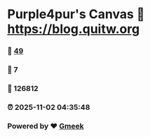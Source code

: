 # Purple4pur's Canvas :link: https://blog.quitw.org 
### :page_facing_up: [49](https://blog.quitw.org/tag.html) 
### :speech_balloon: 7 
### :hibiscus: 126812 
### :alarm_clock: 2025-11-02 04:35:48 
### Powered by :heart: [Gmeek](https://github.com/Meekdai/Gmeek)
